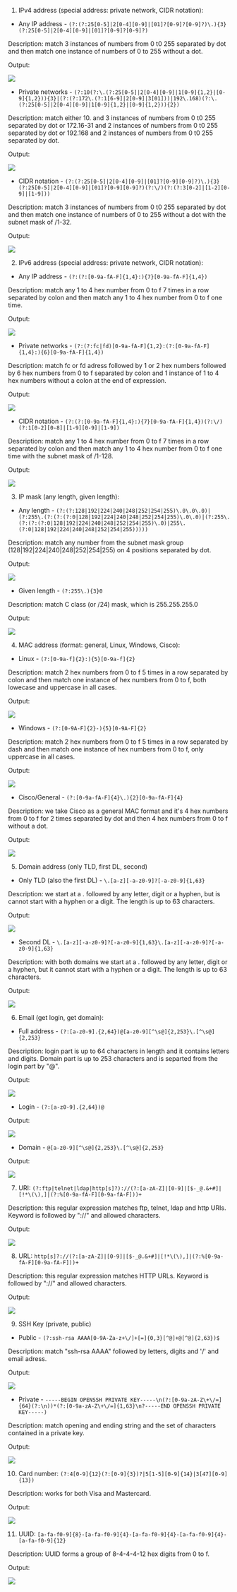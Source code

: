 1) IPv4 address (special address: private network, CIDR notation):

- Any IP address - ```(?:(?:25[0-5]|2[0-4][0-9]|[01]?[0-9]?[0-9]?)\.){3}(?:25[0-5]|2[0-4][0-9]|[01]?[0-9]?[0-9]?)``` 

Description: match 3 instances of numbers from 0 t0 255 separated by dot and then match one instance of numbers of 0 to 255 without a dot.

Output: 

<img src ='./screenshots/IPv4all.PNG'> <br />

- Private networks - ```(?:10(?:\.(?:25[0-5]|2[0-4][0-9]|1[0-9]{1,2}|[0-9]{1,2})){3}|(?:(?:172\.(?:1[6-9]|2[0-9]|3[01]))|192\.168)(?:\.(?:25[0-5]|2[0-4][0-9]|1[0-9]{1,2}|[0-9]{1,2})){2})```

Description: match either 10. and 3 instances of numbers from 0 t0 255 separated by dot or 172.16-31 and 2 instances of numbers from 0 t0 255 separated by dot or 192.168 and 2 instances of numbers from 0 t0 255 separated by dot.

Output: 

<img src ='./screenshots/IPv4private.PNG'> <br />

- CIDR notation - ```(?:(?:25[0-5]|2[0-4][0-9]|[01]?[0-9][0-9]?)\.){3}(?:25[0-5]|2[0-4][0-9]|[01]?[0-9][0-9]?)(?:\/)(?:(?:3[0-2]|[1-2][0-9]|[1-9]))```

Description: match 3 instances of numbers from 0 t0 255 separated by dot and then match one instance of numbers of 0 to 255 without a dot with the subnet mask of /1-32.

Output: 

<img src ='./screenshots/IPv4CIDR.PNG'> <br />

2) IPv6 address (special address: private network, CIDR notation):

- Any IP address - ```(?:(?:[0-9a-fA-F]{1,4}:){7}[0-9a-fA-F]{1,4})```

Description: match any 1 to 4 hex number from 0 to f 7 times in a row separated by colon and then match any 1 to 4 hex number from 0 to f one time. 

Output: 

<img src ='./screenshots/IPv6all.PNG'> <br />

- Private networks - ```(?:(?:fc|fd)[0-9a-fA-F]{1,2}:(?:[0-9a-fA-F]{1,4}:){6}[0-9a-fA-F]{1,4})```

Description: match fc or fd adress followed by 1 or 2 hex numbers followed by 6 hex numbers from 0 to f separated by colon and 1 instance of 1 to 4 hex numbers without a colon at the end of expression. 

Output: 

<img src ='./screenshots/IPv6private.PNG'> <br />

- CIDR notation - ```(?:(?:[0-9a-fA-F]{1,4}:){7}[0-9a-fA-F]{1,4})(?:\/)(?:1[0-2][0-8]|[1-9][0-9]|[1-9])```

Description: match any 1 to 4 hex number from 0 to f 7 times in a row separated by colon and then match any 1 to 4 hex number from 0 to f one time with the subnet mask of /1-128.

Output: 

<img src ='./screenshots/IPv6CIDR.PNG'> <br />

3) IP mask (any length, given length):

- Any length - ```(?:(?:128|192|224|240|248|252|254|255)\.0\.0\.0)|(?:255\.(?:(?:(?:0|128|192|224|240|248|252|254|255)\.0\.0)|(?:255\.(?:(?:(?:0|128|192|224|240|248|252|254|255)\.0)|255\.(?:0|128|192|224|240|248|252|254|255)))))```

Description: match any number from the subnet mask group (128|192|224|240|248|252|254|255) on 4 positions separated by dot. 

Output: 

<img src ='./screenshots/IPmaskany.PNG'> <br />

- Given length - ```(?:255\.){3}0```

Description: match C class (or /24) mask, which is 255.255.255.0

Output: 

<img src ='./screenshots/IPmaskgiven.PNG'> <br />

4) MAC address (format: general, Linux, Windows, Cisco):

- Linux - ```(?:[0-9a-f]{2}:){5}[0-9a-f]{2}```

Description: match 2 hex numbers from 0 to f 5 times in a row separated by colon and then match one instance of hex numbers from 0 to f, both lowecase and uppercase in all cases. 

Output: 

<img src ='./screenshots/MAClinux.PNG'> <br />

- Windows - ```(?:[0-9A-F]{2}-){5}[0-9A-F]{2}```

Description: match 2 hex numbers from 0 to f 5 times in a row separated by dash and then match one instance of hex numbers from 0 to f, only uppercase in all cases. 

Output: 

<img src ='./screenshots/MACwindows.PNG'> <br />

- Cisco/General - ```(?:[0-9a-fA-F]{4}\.){2}[0-9a-fA-F]{4}```

Description: we take Cisco as a general MAC format and it's 4 hex numbers from 0 to f for 2 times separated by dot and then 4 hex numbers from 0 to f without a dot. 

Output: 

<img src ='./screenshots/MACcisco.PNG'> <br />

5) Domain address (only TLD, first DL, second)

- Only TLD (also the first DL) - ```\.[a-z][-a-z0-9]?[-a-z0-9]{1,63}```

Description: we start at a . followed by any letter, digit or a hyphen, but is cannot start with a hyphen or a digit. The length is up to 63 characters. 

Output: 

<img src ='./screenshots/TLD.PNG'> <br />

- Second DL - ```\.[a-z][-a-z0-9]?[-a-z0-9]{1,63}\.[a-z][-a-z0-9]?[-a-z0-9]{1,63}```

Description: with both domains we start at a . followed by any letter, digit or a hyphen, but it cannot start with a hyphen or a digit. The length is up to 63 characters. 

Output: 

<img src ='./screenshots/2LD.PNG'> <br />

6) Email (get login, get domain): 

- Full address - ```(?:[a-z0-9].{2,64})@[a-z0-9][^\s@]{2,253}\.[^\s@]{2,253}```

Description: login part is up to 64 characters in length and it contains letters and digits. Domain part is up to 253 characters and is separted from the login part by "@". 

Output: 

<img src ='./screenshots/Email-full.PNG'> <br />

- Login - ```(?:[a-z0-9].{2,64})@```

Output: 

<img src ='./screenshots/Email-login.PNG'> <br />

- Domain - ```@[a-z0-9][^\s@]{2,253}\.[^\s@]{2,253}```

Output: 

<img src ='./screenshots/Email-domain.PNG'> <br />

7) URI: ```(?:ftp|telnet|ldap|http[s]?)://(?:[a-zA-Z]|[0-9]|[$-_@.&+#]|[!*\(\),]|(?:%[0-9a-fA-F][0-9a-fA-F]))+```

Description: this regular expression matches ftp, telnet, ldap and http URIs. Keyword is followed by "://" and allowed characters.

Output: 

<img src ='./screenshots/URI.PNG'> <br />

8) URL: ```http[s]?://(?:[a-zA-Z]|[0-9]|[$-_@.&+#]|[!*\(\),]|(?:%[0-9a-fA-F][0-9a-fA-F]))+```

Description: this regular expression matches HTTP URLs. Keyword is followed by "://" and allowed characters.

Output: 

<img src ='./screenshots/URL.PNG'> <br />

9) SSH Key (private, public)

- Public - ```(?:ssh-rsa AAAA[0-9A-Za-z+\/]+[=]{0,3}[^@]+@[^@]{2,63})$```

Description: match "ssh-rsa AAAA" followed by letters, digits and '/' and email adress.

Output: 

<img src ='./screenshots/Public-SSH.PNG'> <br />

- Private - ```-----BEGIN OPENSSH PRIVATE KEY-----\n(?:[0-9a-zA-Z\+\/=]{64}(?:\n))*(?:[0-9a-zA-Z\+\/=]{1,63}\n?-----END OPENSSH PRIVATE KEY-----)```

Description: match opening and ending string and the set of characters contained in a private key. 

Output: 

<img src ='./screenshots/Private-SSH.PNG'> <br />

10) Card number: ```(?:4[0-9]{12}(?:[0-9]{3})?|5[1-5][0-9]{14}|3[47][0-9]{13})```

Description: works for both Visa and Mastercard.

Output: 

<img src ='./screenshots/Cards.PNG'> <br />

11) UUID: ```[a-fa-f0-9]{8}-[a-fa-f0-9]{4}-[a-fa-f0-9]{4}-[a-fa-f0-9]{4}-[a-fa-f0-9]{12}```

Description: UUID forms a group of 8-4-4-4-12 hex digits from 0 to f. 

Output: 

<img src ='./screenshots/UUID.PNG'>
